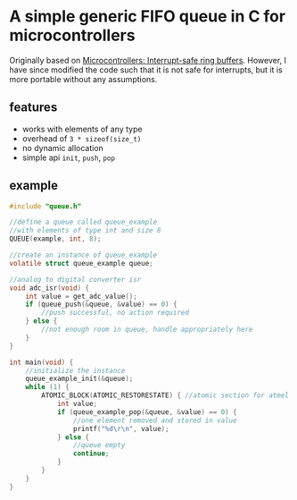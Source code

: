 # A simple generic FIFO queue in C for microcontrollers

Originally based on [Microcontrollers: Interrupt-safe ring buffers]. However, I have since modified the code such that it is not safe for interrupts, but it is more portable without any assumptions.

## features

* works with elements of any type
* overhead of `3 * sizeof(size_t)`
* no dynamic allocation
* simple api `init`, `push`, `pop`

## example

```c
#include "queue.h"

//define a queue called queue_example 
//with elements of type int and size 8
QUEUE(example, int, 8);

//create an instance of queue_example
volatile struct queue_example queue;

//analog to digital converter isr
void adc_isr(void) {
    int value = get_adc_value();
    if (queue_push(&queue, &value) == 0) {
        //push successful, no action required
    } else {
        //not enough room in queue, handle appropriately here
    }
}

int main(void) {
    //initialize the instance
    queue_example_init(&queue);
    while (1) {
        ATOMIC_BLOCK(ATOMIC_RESTORESTATE) { //atomic section for atmel avr
            int value;
            if (queue_example_pop(&queue, &value) == 0) {
                //one element removed and stored in value
                printf("%d\r\n", value);
            } else {
                //queue empty
                continue;
            }
        }
    }
}
```
    
[Microcontrollers: Interrupt-safe ring buffers]: https://www.downtowndougbrown.com/2013/01/microcontrollers-interrupt-safe-ring-buffers/